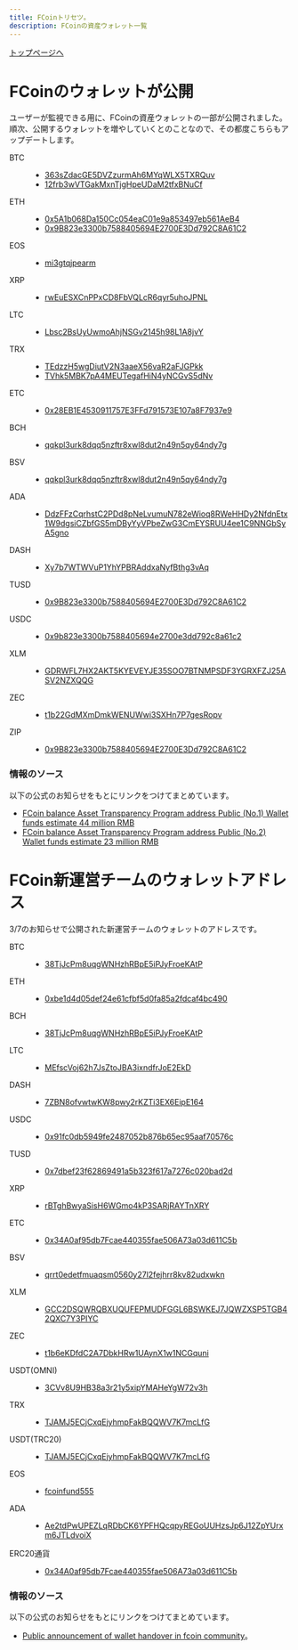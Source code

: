 ```yaml
---
title: FCoinトリセツ。
description: FCoinの資産ウォレット一覧
---
```


[トップページへ](./)

# FCoinのウォレットが公開

ユーザーが監視できる用に、FCoinの資産ウォレットの一部が公開されました。  
順次、公開するウォレットを増やしていくとのことなので、その都度こちらもアップデートします。

<dl>
    <dt>
        BTC
    </dt>
    <dd>
        <ul>
            <li>
                <a href="https://www.blockchain.com/btc/address/363sZdacGE5DVZzurmAh6MYqWLX5TXRQuv" target="_brank">
                    363sZdacGE5DVZzurmAh6MYqWLX5TXRQuv
                </a>
            </li>
            <li>
                <a href="https://www.blockchain.com/btc/address/12frb3wVTGakMxnTjgHpeUDaM2tfxBNuCf" target="_brank">
                    12frb3wVTGakMxnTjgHpeUDaM2tfxBNuCf
                </a>
            </li>
        </ul>
    </dd>
</dl>

<dl>
    <dt>
        ETH
    </dt>
    <dd>
        <ul>
            <li>
                <a href="https://etherscan.io/address/0x5A1b068Da150Cc054eaC01e9a853497eb561AeB4" target="_brank">
                    0x5A1b068Da150Cc054eaC01e9a853497eb561AeB4
                </a>
            </li>
            <li>
                <a href="https://etherscan.io/address/0x9B823e3300b7588405694E2700E3Dd792C8A61C2" target="_brank">
                    0x9B823e3300b7588405694E2700E3Dd792C8A61C2
                </a>
            </li>
        </ul>
    </dd>
</dl>


<dl>
    <dt>
        EOS
    </dt>
    <dd>
        <ul>
            <li>
                <a href="https://bloks.io/account/mi3gtqjpearm" target="_brank">
                    mi3gtqjpearm
                </a>
            </li>
        </ul>
    </dd>
</dl>

 
<dl>
    <dt>
        XRP
    </dt>
    <dd>
        <ul>
            <li>
                <a href="https://bithomp.com/explorer/rwEuESXCnPPxCD8FbVQLcR6qyr5uhoJPNL" target="_brank">
                    rwEuESXCnPPxCD8FbVQLcR6qyr5uhoJPNL
                </a>
            </li>
        </ul>
    </dd>
</dl>


<dl>
    <dt>
        LTC
    </dt>
    <dd>
        <ul>
            <li>
                <a href="https://blockchair.com/litecoin/address/Lbsc2BsUyUwmoAhjNSGv2145h98L1A8jvY" target="_brank">
                    Lbsc2BsUyUwmoAhjNSGv2145h98L1A8jvY
                </a>
            </li>
        </ul>
    </dd>
</dl>

 
<dl>
    <dt>
        TRX
    </dt>
    <dd>
        <ul>
            <li>
                <a href="https://www.trxplorer.io/address/TEdzzH5wgDiutV2N3aaeX56vaR2aFJGPkk" target="_brank">
                    TEdzzH5wgDiutV2N3aaeX56vaR2aFJGPkk
                </a>
            </li>
            <li>
                <a href="https://www.trxplorer.io/address/TVhk5MBK7pA4MEUTegafHiN4yNCGvS5dNv" target="_brank">
                    TVhk5MBK7pA4MEUTegafHiN4yNCGvS5dNv
                </a>
            </li>
        </ul>
    </dd>
</dl>

<dl>
    <dt>
        ETC
    </dt>
    <dd>
        <ul>
            <li>
                <a href="https://etcblockexplorer.com/addr/0x28eb1e4530911757e3ffd791573e107a8f7937e9" target="_brank">
                    0x28EB1E4530911757E3FFd791573E107a8F7937e9
                </a>
            </li>
        </ul>
    </dd>
</dl>

<dl>
    <dt>
        BCH
    </dt>
    <dd>
        <ul>
            <li>
                <a href="https://explorer.bitcoin.com/bch/address/bitcoincash:qqkpl3urk8dqq5nzftr8xwl8dut2n49n5qy64ndy7g" target="_brank">
                    qqkpl3urk8dqq5nzftr8xwl8dut2n49n5qy64ndy7g
                </a>
            </li>
        </ul>
    </dd>
</dl>


<dl>
    <dt>
        BSV
    </dt>
    <dd>
        <ul>
            <li>
                <a href="https://blockchair.com/bitcoin-sv/address/qqkpl3urk8dqq5nzftr8xwl8dut2n49n5qy64ndy7g" target="_brank">
                    qqkpl3urk8dqq5nzftr8xwl8dut2n49n5qy64ndy7g
                </a>
            </li>
        </ul>
    </dd>
</dl>


<dl>
    <dt>
        ADA
    </dt>
    <dd>
        <ul>
            <li>
                <a href="https://cardanoexplorer.com/address/DdzFFzCqrhstC2PDd8pNeLvumuN782eWioq8RWeHHDy2NfdnEtx1W9dgsiCZbfGS5mDByYyVPbeZwG3CmEYSRUU4ee1C9NNGbSyA5gno" target="_brank">
                    DdzFFzCqrhstC2PDd8pNeLvumuN782eWioq8RWeHHDy2NfdnEtx1W9dgsiCZbfGS5mDByYyVPbeZwG3CmEYSRUU4ee1C9NNGbSyA5gno
                </a>
            </li>
        </ul>
    </dd>
</dl>

<dl>
    <dt>
        DASH
    </dt>
    <dd>
        <ul>
            <li>
                <a href="https://chainz.cryptoid.info/dash/address.dws?Xy7b7WTWVuP1YhYPBRAddxaNyfBthg3vAq.htm" target="_brank">
                    Xy7b7WTWVuP1YhYPBRAddxaNyfBthg3vAq
                </a>
            </li>
        </ul>
    </dd>
</dl>
 
<dl>
    <dt>
        TUSD
    </dt>
    <dd>
        <ul>
            <li>
                <a href="https://etherscan.io/address/0x9b823e3300b7588405694e2700e3dd792c8a61c2" target="_brank">
                    0x9B823e3300b7588405694E2700E3Dd792C8A61C2
                </a>
            </li>
        </ul>
    </dd>
</dl>
 

<dl>
    <dt>
        USDC
    </dt>
    <dd>
        <ul>
            <li>
                <a href="https://etherscan.io/address/0x9b823e3300b7588405694e2700e3dd792c8a61c2" target="_brank">
                    0x9b823e3300b7588405694e2700e3dd792c8a61c2
                </a>
            </li>
        </ul>
    </dd>
</dl>
 
<dl>
    <dt>
        XLM
    </dt>
    <dd>
        <ul>
            <li>
                <a href="https://stellarchain.io/address/GDRWFL7HX2AKT5KYEVEYJE35SOO7BTNMPSDF3YGRXFZJ25ASV2NZXQQG" target="_brank">
                    GDRWFL7HX2AKT5KYEVEYJE35SOO7BTNMPSDF3YGRXFZJ25ASV2NZXQQG
                </a>
            </li>
        </ul>
    </dd>
</dl>

 
<dl>
    <dt>
        ZEC
    </dt>
    <dd>
        <ul>
            <li>
                <a href="https://explorer.zcha.in/accounts/t1b22GdMXmDmkWENUWwi3SXHn7P7gesRopv" target="_brank">
                    t1b22GdMXmDmkWENUWwi3SXHn7P7gesRopv
                </a>
            </li>
        </ul>
    </dd>
</dl>

<dl>
    <dt>
        ZIP
    </dt>
    <dd>
        <ul>
            <li>
                <a href="https://etherscan.io/address/0x9B823e3300b7588405694E2700E3Dd792C8A61C2" target="_brank">
                    0x9B823e3300b7588405694E2700E3Dd792C8A61C2
                </a>
            </li>
        </ul>
    </dd>
</dl>


### 情報のソース

以下の公式のお知らせをもとにリンクをつけてまとめています。

- [FCoin balance Asset Transparency Program address Public (No.1) Wallet funds estimate 44 million RMB](https://fcoin.zendesk.com/hc/en-us/articles/360043806874-FCoin-balance-Asset-Transparency-Program-address-Public-No-1-Wallet-funds-estimate-44-million-RMB)
- [FCoin balance Asset Transparency Program address Public (No.2) Wallet funds estimate 23 million RMB](https://fcoin.zendesk.com/hc/en-us/articles/360044308133-FCoin-balance-Asset-Transparency-Program-address-Public-No-2-Wallet-funds-estimate-23-million-RMB)


# FCoin新運営チームのウォレットアドレス

3/7のお知らせで公開された新運営チームのウォレットのアドレスです。

<dl>
    <dt>
        BTC
    </dt>
    <dd>
        <ul>
            <li>
                <a href="https://www.blockchain.com/btc/address/38TjJcPm8uqgWNHzhRBpE5iPJyFroeKAtP" target="_brank">
                    38TjJcPm8uqgWNHzhRBpE5iPJyFroeKAtP
                </a>
            </li>
        </ul>
    </dd>
</dl>

<dl>
    <dt>
        ETH
    </dt>
    <dd>
        <ul>
            <li>
                <a href="https://etherscan.io/address/0xbe1d4d05def24e61cfbf5d0fa85a2fdcaf4bc490" target="_brank">
                    0xbe1d4d05def24e61cfbf5d0fa85a2fdcaf4bc490
                </a>
            </li>
        </ul>
    </dd>
</dl>

<dl>
    <dt>
        BCH
    </dt>
    <dd>
        <ul>
            <li>
                <a href="https://explorer.bitcoin.com/bch/address/bitcoincash:38TjJcPm8uqgWNHzhRBpE5iPJyFroeKAtP" target="_brank">
                    38TjJcPm8uqgWNHzhRBpE5iPJyFroeKAtP
                </a>
            </li>
        </ul>
    </dd>
</dl>

<dl>
    <dt>
        LTC
    </dt>
    <dd>
        <ul>
            <li>
                <a href="https://blockchair.com/litecoin/address/MEfscVoj62h7JsZtoJBA3ixndfrJoE2EkD" target="_brank">
                    MEfscVoj62h7JsZtoJBA3ixndfrJoE2EkD
                </a>
            </li>
        </ul>
    </dd>
</dl>

<dl>
    <dt>
        DASH
    </dt>
    <dd>
        <ul>
            <li>
                <a href="https://chainz.cryptoid.info/dash/address.dws?7ZBN8ofvwtwKW8pwy2rKZTi3EX6EipE164.htm" target="_brank">
                    7ZBN8ofvwtwKW8pwy2rKZTi3EX6EipE164
                </a>
            </li>
        </ul>
    </dd>
</dl>

<dl>
    <dt>
        USDC
    </dt>
    <dd>
        <ul>
            <li>
                <a href="https://etherscan.io/address/0x91fc0db5949fe2487052b876b65ec95aaf70576c" target="_brank">
                    0x91fc0db5949fe2487052b876b65ec95aaf70576c
                </a>
            </li>
        </ul>
    </dd>
</dl>

<dl>
    <dt>
        TUSD
    </dt>
    <dd>
        <ul>
            <li>
                <a href="https://etherscan.io/address/0x7dbef23f62869491a5b323f617a7276c020bad2d" target="_brank">
                    0x7dbef23f62869491a5b323f617a7276c020bad2d
                </a>
            </li>
        </ul>
    </dd>
</dl>

<dl>
    <dt>
        XRP
    </dt>
    <dd>
        <ul>
            <li>
                <a href="https://bithomp.com/explorer/rBTghBwyaSisH6WGmo4kP3SARjRAYTnXRY" target="_brank">
                    rBTghBwyaSisH6WGmo4kP3SARjRAYTnXRY
                </a>
            </li>
        </ul>
    </dd>
</dl>

<dl>
    <dt>
        ETC
    </dt>
    <dd>
        <ul>
            <li>
                <a href="https://etcblockexplorer.com/addr/0x34A0af95db7Fcae440355fae506A73a03d611C5b" target="_brank">
                    0x34A0af95db7Fcae440355fae506A73a03d611C5b
                </a>
            </li>
        </ul>
    </dd>
</dl>

<dl>
    <dt>
        BSV
    </dt>
    <dd>
        <ul>
            <li>
                <a href="https://blockchair.com/bitcoin-sv/address/qrrt0edetfmuaqsm0560y27l2fejhrr8kv82udxwkn" target="_brank">
                    qrrt0edetfmuaqsm0560y27l2fejhrr8kv82udxwkn
                </a>
            </li>
        </ul>
    </dd>
</dl>

<dl>
    <dt>
        XLM
    </dt>
    <dd>
        <ul>
            <li>
                <a href="https://stellarchain.io/address/GCC2DSQWRQBXUQUFEPMUDFGGL6BSWKEJ7JQWZXSP5TGB42QXC7Y3PIYC" target="_brank">
                    GCC2DSQWRQBXUQUFEPMUDFGGL6BSWKEJ7JQWZXSP5TGB42QXC7Y3PIYC
                </a>
            </li>
        </ul>
    </dd>
</dl>

<dl>
    <dt>
        ZEC
    </dt>
    <dd>
        <ul>
            <li>
                <a href="https://explorer.zcha.in/accounts/t1b6eKDfdC2A7DbkHRw1UAynX1w1NCGquni" target="_brank">
                    t1b6eKDfdC2A7DbkHRw1UAynX1w1NCGquni
                </a>
            </li>
        </ul>
    </dd>
</dl>

<dl>
    <dt>
        USDT(OMNI)
    </dt>
    <dd>
        <ul>
            <li>
                <a href="https://omniexplorer.info/search/3CVv8U9HB38a3r21y5xipYMAHeYgW72v3h" target="_brank">
                    3CVv8U9HB38a3r21y5xipYMAHeYgW72v3h
                </a>
            </li>
        </ul>
    </dd>
</dl>

<dl>
    <dt>
        TRX
    </dt>
    <dd>
        <ul>
            <li>
                <a href="https://www.trxplorer.io/address/TJAMJ5ECjCxqEjyhmpFakBQQWV7K7mcLfG" target="_brank">
                    TJAMJ5ECjCxqEjyhmpFakBQQWV7K7mcLfG
                </a>
            </li>
        </ul>
    </dd>
</dl>

<dl>
    <dt>
        USDT(TRC20)
    </dt>
    <dd>
        <ul>
            <li>
                <a href="https://www.trxplorer.io/address/TJAMJ5ECjCxqEjyhmpFakBQQWV7K7mcLfG" target="_brank">
                    TJAMJ5ECjCxqEjyhmpFakBQQWV7K7mcLfG
                </a>
            </li>
        </ul>
    </dd>
</dl>

<dl>
    <dt>
        EOS
    </dt>
    <dd>
        <ul>
            <li>
                <a href="https://bloks.io/account/fcoinfund555" target="_brank">
                    fcoinfund555
                </a>
            </li>
        </ul>
    </dd>
</dl>

<dl>
    <dt>
        ADA
    </dt>
    <dd>
        <ul>
            <li>
                <a href="https://cardanoexplorer.com/address/Ae2tdPwUPEZLqRDbCK6YPFHQcqpyREGoUUHzsJp6J12ZpYUrxm6JTLdvoiX" target="_brank">
                    Ae2tdPwUPEZLqRDbCK6YPFHQcqpyREGoUUHzsJp6J12ZpYUrxm6JTLdvoiX
                </a>
            </li>
        </ul>
    </dd>
</dl>

<dl>
    <dt>
        ERC20通貨
    </dt>
    <dd>
        <ul>
            <li>
                <a href="https://etherscan.io/address/0x34A0af95db7Fcae440355fae506A73a03d611C5b" target="_brank">
                    0x34A0af95db7Fcae440355fae506A73a03d611C5b
                </a>
            </li>
        </ul>
    </dd>
</dl>

### 情報のソース

以下の公式のお知らせをもとにリンクをつけてまとめています。

- [Public announcement of wallet handover in fcoin community](https://fcoin.zendesk.com/hc/en-us/articles/360044144474-Public-announcement-of-wallet-handover-in-fcoin-community)。

